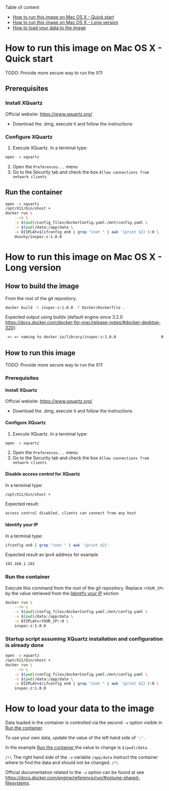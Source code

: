 Table of content
- [How to run this image on Mac OS X - Quick start](#-how-to-run-this-image-on-mac-os-x---quick-start)
- [How to run this image on Mac OS X - Long version](#-how-to-run-this-image-on-mac-os-x---long-version)
- [How to load your data to the image](#-how-to-load-your-data-to-the-image)

# How to run this image on Mac OS X - Quick start

TODO: Provide more secure way to run the X11

## Prerequisites

### Install XQuartz

Official website: https://www.xquartz.org/
 
- Download the .dmg, execute it and follow the instructions

### Configure XQuartz

1. Execute XQuartz. In a terminal type:
  ```bash
  open -a xquartz
  ```
2. Open the `Preferences...` menu
3. Go to the Security tab and check the box `Allow connections from network clients`

## Run the container

```bash
open -a xquartz
/opt/X11/bin/xhost +
docker run \
    --rm \
    -v $(pwd)/config_files/dockerConfig.yaml:/mnt/config.yaml \
    -v $(pwd)/data:/app/data \
    -e DISPLAY=$(ifconfig en0 | grep "inet " | awk '{print $2}'):0 \
    douchy/inspec-z:1.0.0
```

# How to run this image on Mac OS X - Long version
## How to build the image

From the root of the git repository:
```bash
docker build -t inspec-z:1.0.0 -f Docker/Dockerfile .
```

Expected output using buildx (default engine since 3.2.0 https://docs.docker.com/docker-for-mac/release-notes/#docker-desktop-320):
```bash
 => => naming to docker.io/library/inspec-z:1.0.0                    0.0s
```

## How to run this image 

TODO: Provide more secure way to run the X11

### Prerequisites

#### Install XQuartz

Official website: https://www.xquartz.org/
 
- Download the .dmg, execute it and follow the instructions

#### Configure XQuartz

1. Execute XQuartz. In a terminal type:
  ```bash
  open -a xquartz
  ```
2. Open the `Preferences...` menu
3. Go to the Security tab and check the box `Allow connections from network clients`

#### Disable access control for XQuartz

In a terminal type:
  ```bash
  /opt/X11/bin/xhost +
  ```
  Expected result:
  ```bash
  access control disabled, clients can connect from any host
  ```

#### Identify your IP 

In a terminal type:
  ```bash
  ifconfig en0 | grep "inet " | awk '{print $2}'
  ```
  Expected result an ipv4 address for example
  ```bash
  192.168.1.102
  ```

### Run the container

Execute this command from the root of the git repository.
Replace `<YOUR_IP>` by the value retrieved from the [Identify your IP](###-identify-your-ip) section
```Bash
docker run \
    --rm \
    -v $(pwd)/config_files/dockerConfig.yaml:/mnt/config.yaml \
    -v $(pwd)/data:/app/data \
    -e DISPLAY=<YOUR_IP>:0 \
    inspec-z:1.0.0
```

### Startup script assuming XQuartz installation and configuration is already done

```bash
open -a xquartz
/opt/X11/bin/xhost +
docker run \
    --rm \
    -v $(pwd)/config_files/dockerConfig.yaml:/mnt/config.yaml \
    -v $(pwd)/data:/app/data \
    -e DISPLAY=$(ifconfig en0 | grep "inet " | awk '{print $2}'):0 \
    inspec-z:1.0.0
```

# How to load your data to the image

Data loaded in the container is controlled via the second `-v` option visible in [Run the container](##-run-the-container).

To use your own data, update the value of the left hand side of `':'`.

In the example [Run the container
](##-run-the-container) the value to change is `$(pwd)/data`. 

`/!\` The right hand side of the `-v` variable `/app/data` instruct the container where to find the data and should not be changed. `/!\`

Official documentation related to the `-v` option can be found at see https://docs.docker.com/engine/reference/run/#volume-shared-filesystems.
